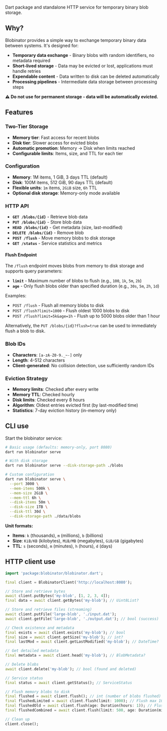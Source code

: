 Dart package and standalone HTTP service for temporary binary blob storage.

## Why?

Blobinator provides a simple way to exchange temporary binary data between systems. It's designed for:
- **Temporary data exchange** - Binary blobs with random identifiers, no metadata required
- **Short-lived storage** - Data may be evicted or lost, applications must handle retries
- **Expendable content** - Data written to disk can be deleted automatically
- **Processing pipelines** - Intermediate data storage between processing steps

**⚠️ Do not use for permanent storage - data will be automatically evicted.**

## Features

### Two-Tier Storage
- **Memory tier**: Fast access for recent blobs
- **Disk tier**: Slower access for evicted blobs
- **Automatic promotion**: Memory → Disk when limits reached
- **Configurable limits**: Items, size, and TTL for each tier

### Configuration
- **Memory**: 1M items, 1 GiB, 3 days TTL (default)
- **Disk**: 100M items, 512 GiB, 90 days TTL (default)
- **Flexible units**: `1m` items, `2GiB` size, `6h` TTL
- **Optional disk storage**: Memory-only mode available

### HTTP API
- **`GET /blobs/{id}`** - Retrieve blob data
- **`PUT /blobs/{id}`** - Store blob data
- **`HEAD /blobs/{id}`** - Get metadata (size, last-modified)
- **`DELETE /blobs/{id}`** - Remove blob
- **`POST /flush`** - Move memory blobs to disk storage
- **`GET /status`** - Service statistics and metrics

#### Flush Endpoint
The `/flush` endpoint moves blobs from memory to disk storage and supports query parameters:
- **`limit`** - Maximum number of blobs to flush (e.g., `100`, `1k`, `5m`, `2b`)
- **`age`** - Only flush blobs older than specified duration (e.g., `30s`, `5m`, `2h`, `1d`)

Examples:
- `POST /flush` - Flush all memory blobs to disk
- `POST /flush?limit=1000` - Flush oldest 1000 blobs to disk
- `POST /flush?limit=5k&age=1h` - Flush up to 5000 blobs older than 1 hour

Alternatively, the `PUT /blobs/{id}?flush=true` can be used to immediately flush a blob
to disk.

### Blob IDs
- **Characters**: `[a-zA-Z0-9._~-]` only
- **Length**: 4-512 characters
- **Client-generated**: No collision detection, use sufficiently random IDs

### Eviction Strategy
- **Memory limits**: Checked after every write
- **Memory TTL**: Checked hourly
- **Disk limits**: Checked every 8 hours  
- **Algorithm**: Oldest entries evicted first (by last-modified time)
- **Statistics**: 7-day eviction history (in-memory only)

## CLI use

Start the blobinator service:

```bash
# Basic usage (defaults: memory-only, port 8080)
dart run blobinator serve

# With disk storage
dart run blobinator serve --disk-storage-path ./blobs

# Custom configuration
dart run blobinator serve \
  --port 3000 \
  --mem-items 500k \
  --mem-size 2GiB \
  --mem-ttl 6h \
  --disk-items 50m \
  --disk-size 1TB \
  --disk-ttl 30d \
  --disk-storage-path ./data/blobs
```

**Unit formats:**
- **Items**: `k` (thousands), `m` (millions), `b` (billions)
- **Size**: `KiB/KB` (kilobytes), `MiB/MB` (megabytes), `GiB/GB` (gigabytes)
- **TTL**: `s` (seconds), `m` (minutes), `h` (hours), `d` (days)

## HTTP client use

```dart
import 'package:blobinator/blobinator.dart';

final client = BlobinatorClient('http://localhost:8080');

// Store and retrieve bytes
await client.putBytes('my-blob', [1, 2, 3, 4]);
final data = await client.getBytes('my-blob'); // Uint8List?

// Store and retrieve files (streaming)
await client.putFile('large-blob', './input.dat');
await client.getFile('large-blob', './output.dat'); // bool (success)

// Check existence and metadata
final exists = await client.exists('my-blob'); // bool
final size = await client.getSize('my-blob'); // int?
final lastMod = await client.getLastModified('my-blob'); // DateTime?

// Get detailed metadata
final metadata = await client.head('my-blob'); // BlobMetadata?

// Delete blobs
await client.delete('my-blob'); // bool (found and deleted)

// Service status
final status = await client.getStatus(); // ServiceStatus

// Flush memory blobs to disk
final flushed = await client.flush(); // int (number of blobs flushed)
final flushedLimited = await client.flush(limit: 1000); // Flush max 1000 blobs
final flushedOld = await client.flush(age: Duration(hours: 1)); // Flush blobs older than 1 hour
final flushedCombined = await client.flush(limit: 500, age: Duration(minutes: 30)); // Combined

// Clean up
client.close();
```

